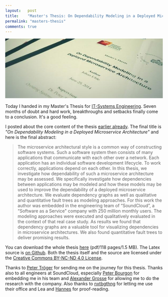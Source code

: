 ```yaml
---
layout:   post
title:    "Master's Thesis: On Dependability Modeling in a Deployed Microservice Architecture"
permalink: "masters-thesis"
comments: true
---
```


<img src="/assets/masters-thesis-handin.jpg" alt="Master's Thesis Cover" />

Today I handed in my Master's Thesis for <a href="http://hpi.de/">IT-Systems Engineering</a>. Seven months of doubt and hard work, breakthroughs and setbacks finally come to a conclusion. It's a good feeling.

I posted about the core content of the thesis [earlier already](/modeling-dependencies-in-a-microservice-architure/). The final title is _"On Dependability Modeling in a Deployed Microservice Architecture"_ and here is the final abstract:

> The microservice architectural style is a common way of constructing software systems. Such a software system then consists of many applications that communicate with each other over a network. Each application has an individual software development lifecycle. To work correctly, applications depend on each other. In this thesis, we investigate how dependability of such a microservice architecture may be assessed. We specifically investigate how dependencies between applications may be modeled and how these models may be used to improve the dependability of a deployed microservice architecture. We evaluate dependency graphs as well as qualitative and quantitative fault trees as modeling approaches. For this work the author was embedded in the engineering team of “SoundCloud”, a “Software as a Service" company with 250 million monthly users. The modeling approaches were executed and qualitatively evaluated in the context of that real case study. As results we found that dependency graphs are a valuable tool for visualizing dependencies in microservice architectures. We also found quantitative fault trees to deliver promising results.

You can download the whole thesis [here](/assets/masters_thesis_johan_uhle.pdf) (pdf/118 pages/1.5 MB). The Latex source is [on Github](https://github.com/freenerd/masters-thesis). Both the thesis itself and the source are licensed under the [Creative Commons BY-NC-ND 4.0 License](https://creativecommons.org/licenses/by-nc-nd/4.0/).

Thanks to [Peter Tröger](http://www.troeger.eu/) for sending me on the journey for this thesis. Thanks also to all engineers at SoundCloud, especially [Peter Bourgon](http://peter.bourgon.org/) for embedding me in his team and [Alexander Grosse](http://alexandergrosse.com/) for allowing me to do the research with the company. Also thanks to [nxtbgthng](https://nxtbgthng.com/) for letting me use their office and Lea and [Hannes](http://hannes.tyden.name/) for proof-reading.
